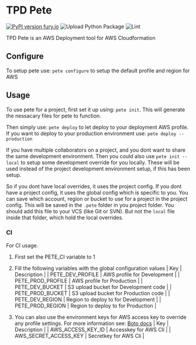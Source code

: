 # TPD Pete
[![PyPI version fury.io](https://badge.fury.io/py/tpd-pete.svg)](https://pypi.python.org/pypi/tpd-pete/)
![Upload Python Package](https://github.com/totalpunch/TPD-Pete/workflows/Upload%20Python%20Package/badge.svg)
![Lint](https://github.com/totalpunch/TPD-Pete/workflows/Lint/badge.svg)

TPD Pete is an AWS Deployment tool for AWS Cloudformation

## Configure

To setup pete use: `pete configure` to setup the default profile and region for AWS

## Usage

To use pete for a project, first set it up using: `pete init`.
This will generate the nessacary files for pete to function.

Then simply use: `pete deploy` to let deploy to your deployment AWS profile.
If you want to deploy to your production environment use: `pete deploy --production`

If you have multiple collaborators on a project, and you dont want to share the same development environment.
Then you could also use `pete init --local` to setup some development override for you locally.
These will be used instead of the project development environment setup, if this has been setup.

So if you dont have local overrides, it uses the project config.
If you dont have a project config, it uses the global config which is specific to you.
You can save which account, region or bucket to use for a project in the project config.
This will be saved in the `.pete` folder in you project folder.
You should add this file to your VCS (like Git or SVN).
But not the `local` file inside that folder, which hold the local overrides.

### CI
For CI usage.
1. First set the PETE_CI variable to 1
2. Fill the following variables with the global configuration values
| Key | Description |
| PETE_DEV_PROFILE | AWS profile for Development |
| PETE_PROD_PROFILE | AWS profile for Production |
| PETE_DEV_BUCKET | S3 upload bucket for Development code |
| PETE_PROD_BUCKET | S3 upload bucket for Production code |
| PETE_DEV_REGION | Region to deploy to for Development |
| PETE_PROD_REGION | Region to deploy to for Production |

3. You can also use the environment keys for AWS access key to override any profile settings.
For more information see: [Boto docs](https://boto3.amazonaws.com/v1/documentation/api/latest/guide/configuration.html#using-environment-variables)
| Key | Description |
| AWS_ACCESS_KEY_ID | Accesskey for AWS Cli |
| AWS_SECRET_ACCESS_KEY | Secretkey for AWS Cli |
